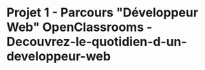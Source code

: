 # Projet 1 - Parcours "Développeur Web" OpenClassrooms - Decouvrez-le-quotidien-d-un-developpeur-web

